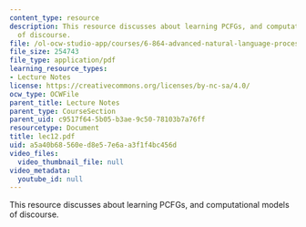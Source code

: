 ```yaml
---
content_type: resource
description: This resource discusses about learning PCFGs, and computational models
  of discourse.
file: /ol-ocw-studio-app/courses/6-864-advanced-natural-language-processing-fall-2005/a5a40b68560ed8e57e6aa3f1f4bc456d_lec12.pdf
file_size: 254743
file_type: application/pdf
learning_resource_types:
- Lecture Notes
license: https://creativecommons.org/licenses/by-nc-sa/4.0/
ocw_type: OCWFile
parent_title: Lecture Notes
parent_type: CourseSection
parent_uid: c9517f64-5b05-b3ae-9c50-78103b7a76ff
resourcetype: Document
title: lec12.pdf
uid: a5a40b68-560e-d8e5-7e6a-a3f1f4bc456d
video_files:
  video_thumbnail_file: null
video_metadata:
  youtube_id: null
---
```

This resource discusses about learning PCFGs, and computational models of discourse.
